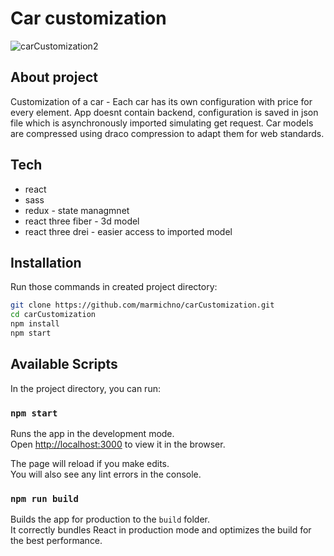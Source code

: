 # Car customization

![carCustomization2](https://user-images.githubusercontent.com/72525469/124497707-8e3e4300-ddbb-11eb-932e-71a52b24b577.gif)

## About project

Customization of a car - Each car has its own configuration with price for every element.
App doesnt contain backend, configuration is saved in json file which is asynchronously imported simulating get request.
Car models are compressed using draco compression to adapt them for web standards.

## Tech

- react
- sass
- redux - state managmnet
- react three fiber - 3d model
- react three drei -  easier access to imported model


## Installation

Run those commands in created project directory:
```sh
git clone https://github.com/marmichno/carCustomization.git
cd carCustomization
npm install
npm start
```

## Available Scripts

In the project directory, you can run:

### `npm start`

Runs the app in the development mode.\
Open [http://localhost:3000](http://localhost:3000) to view it in the browser.

The page will reload if you make edits.\
You will also see any lint errors in the console.

### `npm run build`

Builds the app for production to the `build` folder.\
It correctly bundles React in production mode and optimizes the build for the best performance.
